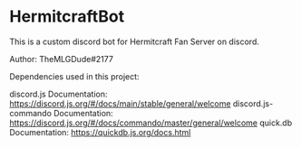 # HermitcraftBot
This is a custom discord bot for Hermitcraft Fan Server on discord.

Author: TheMLGDude#2177

Dependencies used in this project:

discord.js Documentation: https://discord.js.org/#/docs/main/stable/general/welcome
discord.js-commando Documentation: https://discord.js.org/#/docs/commando/master/general/welcome
quick.db Documentation: https://quickdb.js.org/docs.html
